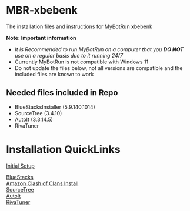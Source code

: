 # MBR-xbebenk
The installation files and instructions for MyBotRun xbebenk 

**Note: Important information** 
* *It is Recommended to run MyBotRun on a computer that you **DO NOT** use on a regular basis due to it running 24/7*
* Currently MyBotRun is not compatible with Windows 11 
* Do not update the files below, not all versions are compatible and the included files are known to work


## Needed files included in Repo
* BlueStacksInstaller (5.9.140.1014)
* SourceTree (3.4.10)
* AutoIt (3.3.14.5)
* RivaTuner

# Installation QuickLinks
[Initial Setup](InitialSetup.md)

[BlueStacks](InitialSetup.md#bluestacks)  
[Amazon Clash of Clans Install](InitialSetup.md#cocinstall)  
[SourceTree](InitialSetup.md#sourcetree)  
[AutoIt](InitialSetup.md#autoit)  
[RivaTuner](InitialSetup.md#rivatuner)  
